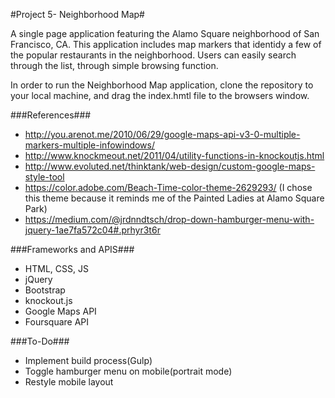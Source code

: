 #Project 5- Neighborhood Map#

A single page application featuring the Alamo Square neighborhood of San Francisco, CA. This application includes map markers that identidy a few of the popular restaurants in the neighborhood. Users can easily search through the list, through simple browsing function.

In order to run the Neighborhood Map application, clone the repository to your local machine, and drag the index.hmtl file to the browsers window. 

###References###

* http://you.arenot.me/2010/06/29/google-maps-api-v3-0-multiple-markers-multiple-infowindows/
* http://www.knockmeout.net/2011/04/utility-functions-in-knockoutjs.html
* http://www.evoluted.net/thinktank/web-design/custom-google-maps-style-tool
* https://color.adobe.com/Beach-Time-color-theme-2629293/ (I chose this theme because it reminds me of the Painted Ladies at Alamo Square Park)
* https://medium.com/@jrdnndtsch/drop-down-hamburger-menu-with-jquery-1ae7fa572c04#.prhyr3t6r

###Frameworks and APIS###
* HTML, CSS, JS
* jQuery
* Bootstrap
* knockout.js
* Google Maps API
* Foursquare API

###To-Do###
* Implement build process(Gulp)
* Toggle hamburger menu on mobile(portrait mode)
* Restyle mobile layout
